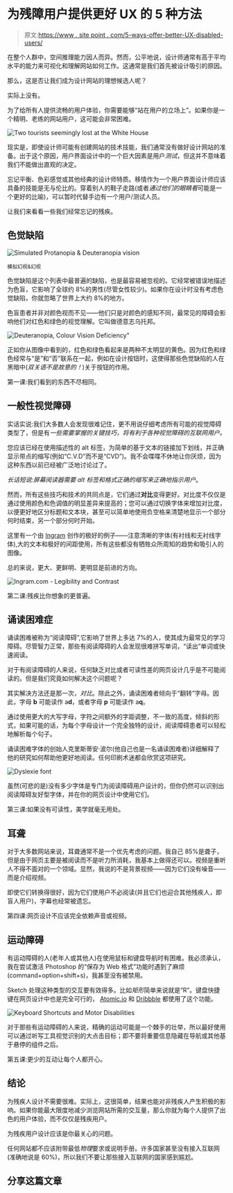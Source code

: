 # 为残障用户提供更好 UX 的 5 种方法

> 原文:[https://www . site point . com/5-ways-offer-better-UX-disabled-users/](https://www.sitepoint.com/5-ways-offer-better-ux-disabled-users/)

在整个人群中，空间推理能力因人而异。然而，公平地说，设计师通常有高于平均水平的能力来可视化和理解网站如何工作。这通常是我们首先被设计吸引的原因。

那么，这是否让我们成为设计网站的理想候选人呢？

实际上没有。

为了给所有人提供流畅的用户体验，你需要能够“站在用户的立场上”。如果你是一个精明、老练的网站用户，这可能会非常困难。

![Two tourists seemingly lost at the White House](../Images/b6e27f10998ad9111a2140905f9c55a7.png)

现实是，即使设计师可能有创建网站的技术技能，我们通常没有做好设计网站的准备。出于这个原因，用户界面设计中的一个巨大因素是用户*测试*，但这并不意味着我们不能做出直观的决定。

忘记平衡、色彩感觉或其他经典的设计师特质。移情作为一个用户界面设计师应该具备的技能是无与伦比的。穿着别人的鞋子走路(或者*通过他们的眼睛看*可能是一个更好的比喻)，可以暂时代替手边有一个用户/测试人员。

让我们来看看一些我们经常忘记的残疾。

## 色觉缺陷

![Simulated Protanopia & Deuteranopia vision](../Images/093095dcbfacd24573cdc565ecc2c10a.png)

<small>模拟幻视&幻视</small>

色觉缺陷是这个列表中最普遍的缺陷，也是最容易被忽视的。它经常被错误地描述为色盲，它影响了全球约 8%的男性(尽管女性较少)。如果你在设计时没有考虑色觉缺陷，你就忽略了世界上大约 8%的地方。

色盲患者并非对颜色视而不见——他们只是对颜色的感知不同，最常见的障碍会影响他们对红色和绿色的视觉理解。它叫做德意志乌托邦。

![Deuteranopia, Colour Vision Deficiency"](../Images/e2c753890a41635410ca84e60a9893a6.png)

正如你从图像中看到的，红色和绿色看起来是两种不太明显的黄色。因为红色和绿色经常与“是”和“否”联系在一起，例如在设计按钮时，这使得那些色觉缺陷的人在黑暗中(*双关语不是故意的！*)关于按钮的作用。

第一课:我们看到的东西不尽相同。

## 一般性视觉障碍

实话实说:我们大多数人会发现很难记住，更不用说仔细考虑所有可能的视觉障碍类型了，但是有*一些需要掌握的关键技巧，将有利于各种视觉障碍的互联网用户。*

您应该已经在使用描述性的 alt 标签，为简单的基于文本的链接加下划线，并正确显示带点的缩写(例如“C.V.D”而不是“CVD”)。我不会喋喋不休地让你厌烦，因为这种东西以前已经被广泛地讨论过了。

*长话短说:屏幕阅读器需要 alt 标签和格式正确的缩写来正确地指示用户*。

然而，所有这些技巧和技术的共同点是，它们通过**对比**变得更好。对比度不仅仅是通过使用颜色和色调值的明显差异来提高的；您可以通过切换字体来增加对比度，以便更好地区分标题和文本块，甚至可以简单地使用负空格来清楚地显示一个部分何时结束，另一个部分何时开始。

这里有一个由 [Ingram](http://www.ingramcontent.com/) 创作的极好的例子——注意清晰的字体(有衬线和无衬线字体),大的文本和极好的间距使用，所有这些都没有牺牲众所周知的趋势和吸引人的图像。

总的来说，更大、更鲜明、更明显是前进的方向。

![Ingram.com - Legibility and Contrast](../Images/88c4fad119d93550937984c8d05f9485.png)

第二课:残疾比你想象的更普遍。

## 诵读困难症

诵读困难被称为“阅读障碍”,它影响了世界上多达 7%的人，使其成为最常见的学习障碍。尽管智力正常，那些有阅读障碍的人会发现很难拼写单词，“读出”单词或快速阅读。

对于有阅读障碍的人来说，任何缺乏对比或者可读性差的网页设计几乎是不可能阅读的。但是我们究竟如何解决这个问题呢？

其实解决方法还是那一次，*对比*。除此之外，诵读困难者倾向于“翻转”字母。因此，字母 **b** 可能读作 a**d**，或者字母 **p** 可能读作 a**q**。

通过使用更大的大写字母，字符之间额外的字距调整，不一致的高度，倾斜的形式，如果可能的话，为每个字母设计一个完全独特的设计，阅读障碍患者可以轻松地解析每个句子。

诵读困难字体的创始人克里斯蒂安·波尔(他自己也是一名诵读困难者)详细解释了他的研究如何帮助他更好地阅读。任何印刷术迷都会欣赏这项研究。

![Dyslexie font](../Images/8bd1aa995fd757d35c316c31e023e588.png)

虽然(可悲的是)没有多少字体是专门为阅读障碍用户设计的，但你仍然可以识别出阅读障碍友好型字体，并在你的网页设计中使用它们。

第三课:如果没有可读性，美学就毫无用处。

## 耳聋

对于大多数网站来说，耳聋通常不是一个优先考虑的问题。我自己 85%是聋子，但是由于网页主要是被阅读而不是听力所消耗，我基本上做得还可以。视频是重听人不得不面对的一个领域。显然，我说的不是背景视频——因为它们没有噪音——而是介绍视频。

即使它们转换得很好，因为它们使用户不必阅读(并且它们也迎合其他残疾人，即盲人用户)，字幕也经常被遗忘。

第四课:网页设计不应该完全依赖声音或视频。

## 运动障碍

有运动障碍的人(老年人或其他人)在使用鼠标和键盘导航时有困难。我必须承认，我在尝试激活 Photoshop 的“保存为 Web 格式”功能时遇到了麻烦(command+option+shift+s)，我甚至没有被禁用。

Sketch 处理这种类型的交互要有效得多。比如*矩形*简单来说就是“R”。键盘快捷键在网页设计中也是完全可行的， [Atomic.io](https://atomic.io/) 和 [Dribbble](https://dribbble.com/) 都使用了这个功能。

![Keyboard Shortcuts and Motor Disabilities](../Images/965cd909c599d82c546743b74988f2cf.png)

对于那些有运动障碍的人来说，精确的运动可能是一个棘手的壮举，所以最好使用可以通过听写工具视觉识别的大点击目标；即不要将重要信息隐藏在导航或其他基于悬停的组件之后。

第五课:更少的互动让每个人都开心。

## 结论

为残疾人设计不需要很难。实际上，这很简单，结果也能对非残疾人产生积极的影响。如果你能最大限度地减少浏览网站所需的交互量，那么你就为每个人提供了出色的用户体验，而不仅仅是残疾用户。

为残疾用户设计应该是你最关心的问题。

任何网站都不应该附带最低*物理*要求或说明手册。许多国家甚至没有接入互联网(准确地说是 60%)，所以我们不要让那些接入互联网的国家感到尴尬。

## 分享这篇文章